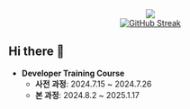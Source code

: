 <div align="center">
   <img src="https://capsule-render.vercel.app/api?type=waving&height=300&color=gradient&text=min">
</div>

<div align="center">
  <a href="https://git.io/streak-stats">
    <img src="https://streak-stats.demolab.com?user=min7385&theme=vue&locale=ko&date_format=%5BY.%5Dn.j&mode=weekly" alt="GitHub Streak" />
  </a>
</div>


## Hi there 👋

* **Developer Training Course**
  - **사전 과정**: 2024.7.15 ~ 2024.7.26
  - **본 과정**: 2024.8.2 ~ 2025.1.17
